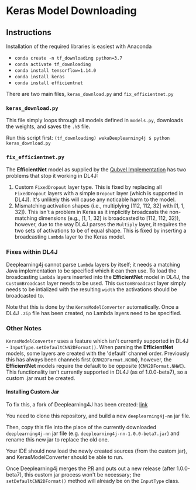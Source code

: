 # Keras Model Downloading

## Instructions

Installation of the required libraries is easiest with Anaconda

- `conda create -n tf_downloading python=3.7`
- `conda activate tf_downloading`
- `conda install tensorflow=1.14.0`
- `conda install keras`
- `conda install efficientnet`

There are two main files, `keras_download.py` and `fix_efficientnet.py`

### `keras_download.py`

This file simply loops through all models defined in `models.py`, downloads the weights, and saves the `.h5` file.

Run this script first: `(tf_downloading) wekaDeeplearning4j $ python keras_download.py`

### `fix_efficientnet.py`

The **EfficientNet** model as supplied by the [Qubvel Implementation](https://github.com/qubvel/efficientnet) has two problems that stop it working in DL4J:
1. Custom `FixedDropout` layer type. This is fixed by replacing all `FixedDropout` layers with a simple `Dropout` layer (which is supported in DL4J). It's unlikely this will cause any noticable harm to the model.
2. Mismatching activation shapes (i.e., multiplying [112, 112, 32] with [1, 1, 32]). This isn't a problem in Keras as it implicitly broadcasts the non-matching dimensions (e.g., [1, 1, 32] is broadcasted to [112, 112, 32]), however, due to the way DL4J parses the `Multiply` layer, it requires the two sets of activations to be of equal shape. This is fixed by inserting a broadcasting `Lambda` layer to the Keras model.

### Fixes within DL4J

Deeplearning4j cannot parse `Lambda` layers by itself; it needs a matching Java implementation to be specified which it can then use. To load the broadcasting `Lambda` layers inserted into the **EfficientNet** model in DL4J, the `CustomBroadcast` layer needs to be used. This `CustomBroadcast` layer simply needs to be intialized with the resulting `width` the activations should be broadcasted to.

Note that this is done by the `KerasModelConverter` automatically. Once a DL4J `.zip` file has been created,
no Lambda layers need to be specified.

### Other Notes

`KerasModelConverter` uses a feature which isn't currently supported in DL4J - `InputType.setDefaultCNN2DFormat()`.
When parsing the **EfficientNet** models, some layers are created with the 'default' channel order. Previously this
has always been channels first (`CNN2DFormat.NCHW`), however, the **EfficientNet** models require the
default to be opposite (`CNN2DFormat.NHWC`). This functionality isn't currently supported in DL4J (as of 1.0.0-beta7),
so a custom .jar must be created.

#### Installing Custom Jar

To fix this, a fork of Deeplearning4J has been created: [link](https://github.com/basedrhys/wekaDeeplearning4j)

You need to clone this repository, and build a new `deeplearning4j-nn` jar file. 

Then, copy this file into the place of the currently downloaded `deeplearning4j-nn` jar file (e.g. `deeplearning4j-nn-1.0.0-beta7.jar`)
and rename this new jar to replace the old one.

Your IDE should now load the newly created sources (from the custom jar), and KerasModelConverter should
be able to run.

Once Deeplearning4j merges the [PR](https://github.com/eclipse/deeplearning4j/pull/8996)
and puts out a new release (after 1.0.0-beta7), this custom jar process won't be necessary; the `setDefaultCNN2DFormat()` 
method will already be on the `InputType` class.